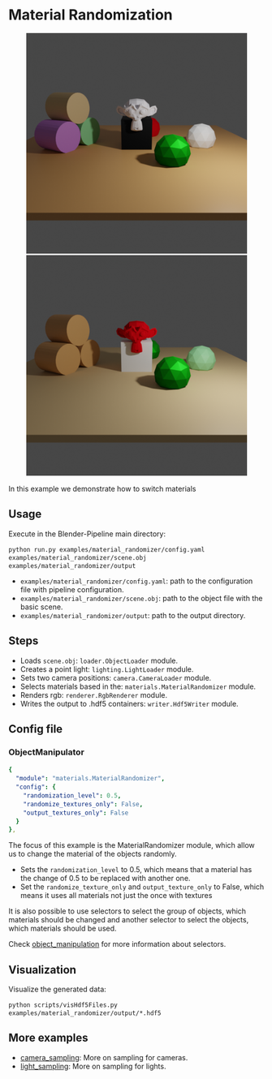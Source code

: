 # Material Randomization

<div style="text-align:center">
<img src="rendering.png" alt="alt text" width=435>
<img src="rendering_switched.png" alt="alt text" width=435>
</div>

In this example we demonstrate how to switch materials  

## Usage

Execute in the Blender-Pipeline main directory:

```
python run.py examples/material_randomizer/config.yaml examples/material_randomizer/scene.obj examples/material_randomizer/output
```

* `examples/material_randomizer/config.yaml`: path to the configuration file with pipeline configuration.
* `examples/material_randomizer/scene.obj`: path to the object file with the basic scene.
* `examples/material_randomizer/output`: path to the output directory.

## Steps

* Loads `scene.obj`: `loader.ObjectLoader` module.
* Creates a point light: `lighting.LightLoader` module.
* Sets two camera positions: `camera.CameraLoader` module.
* Selects materials based in the: `materials.MaterialRandomizer` module.
* Renders rgb: `renderer.RgbRenderer` module.
* Writes the output to .hdf5 containers: `writer.Hdf5Writer` module.

## Config file

### ObjectManipulator

```yaml
{
  "module": "materials.MaterialRandomizer",
  "config": {
    "randomization_level": 0.5,
    "randomize_textures_only": False,
    "output_textures_only": False
  }
},
```

The focus of this example is the MaterialRandomizer module, which allow us to change the material of the objects randomly. 
  * Sets the `randomization_level` to 0.5, which means that a material has the change of 0.5 to be replaced with another one.
  * Set the `randomize_texture_only` and `output_texture_only` to False, which means it uses all materials not just the once with textures

It is also possible to use selectors to select the group of objects, which materials should be changed and another selector to select the objects, which materials should be used.

Check [object_manipulation](../object_manipulation) for more information about selectors.

## Visualization

Visualize the generated data:

```
python scripts/visHdf5Files.py examples/material_randomizer/output/*.hdf5
```

## More examples

* [camera_sampling](../camera_sampling): More on sampling for cameras.
* [light_sampling](../light_sampling): More on sampling for lights.
